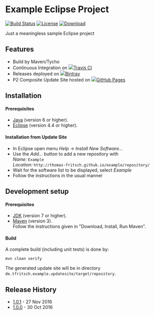 # Example Eclipse Project

[![Build Status](https://travis-ci.org/thomas-fritsch/example.svg?branch=master)](https://travis-ci.org/thomas-fritsch/example)
[![License](https://img.shields.io/badge/license-GPL%203.0-blue.svg)](http://www.gnu.org/licenses/gpl-3.0)
[![Download](https://api.bintray.com/packages/thomas-fritsch/eclipse/example/images/download.svg)](https://bintray.com/thomas-fritsch/eclipse/example/_latestVersion)

Just a meaningless sample Eclipse project

## Features
* Build by Maven/Tycho
* Continuous Integration on [![](https://avatars.githubusercontent.com/u/639823?s=24)Travis CI](https://travis-ci.org/thomas-fritsch/example)
* Releases deployed on [![](https://avatars.githubusercontent.com/u/4857392?s=24)Bintray](https://bintray.com/thomas-fritsch/eclipse/example)
* P2 Composite Update Site hosted on [![](https://avatars.githubusercontent.com/u/9919?s=24)GitHub Pages](https://thomas-fritsch.github.io/example/repository/)

## Installation

#### Prerequisites

* [Java](https://www.java.com/) (version 6 or higher).
* [Eclipse](http://www.eclipse.org) (version 4.4 or higher).
  
#### Installation from Update Site

* In Eclipse open menu _Help_ -> _Install New Software..._
* Use the _Add..._ button to add a new repository with  
  _Name:_ `Example`  
  _Location:_ `http://thomas-fritsch.github.io/example/repository/` 
* Wait for the software list to be displayed, select _Example_
* Follow the instructions in the usual manner

## Development setup

#### Prerequisites

* [JDK](http://www.oracle.com/technetwork/java/javase/downloads/) (version 7 or higher).
* [Maven](http://maven.apache.org/) (version 3).  
  Follow the instructions given in "Download, Install, Run Maven".

#### Build

A complete build (including unit tests) is done by:

    mvn clean verify

The generated update site will be in directory `de.tfritsch.example.updatesite/target/repository`.

## Release History

* [1.0.1](https://github.com/thomas-fritsch/example/releases/tag/1.0.1) - 27 Nov 2016
* [1.0.0](https://github.com/thomas-fritsch/example/releases/tag/1.0.0) - 30 Oct 2016
